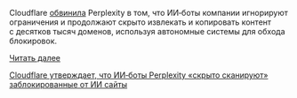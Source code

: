 <!--2025-08-06 13:46:14-->
<div class="yb">
  <div class="rss habr"><p>Cloudflare <a href="https://www.theverge.com/news/718319/perplexity-stealth-crawling-cloudflare-ai-bots-report" rel="noopener noreferrer nofollow">обвинила</a> Perplexity в&nbsp;том, что&nbsp;ИИ‑боты компании игнорируют ограничения и продолжают скрыто извлекать и копировать контент с&nbsp;десятков тысяч доменов, используя автономные системы для&nbsp;обхода блокировок. </p> <a href="https://habr.com/ru/articles/934700/#habracut">Читать далее</a> <p class="titl"><a href="https://habr.com/ru/news/934700/?utm_source=habrahabr&utm_medium=rss&utm_campaign=934700">Cloudflare утверждает, что ИИ‑боты Perplexity «скрыто сканируют» заблокированные от ИИ сайты</a></p></div>
</div>
